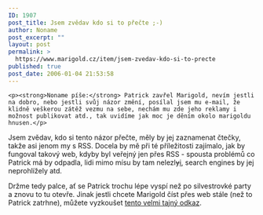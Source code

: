 ```yaml
---
ID: 1907
post_title: Jsem zvědav kdo si to přečte ;-)
author: Noname
post_excerpt: ""
layout: post
permalink: >
  https://www.marigold.cz/item/jsem-zvedav-kdo-si-to-precte
published: true
post_date: 2006-01-04 21:53:58
---
```

	<p><strong>Noname píše:</strong> Patrick zavřel Marigold, nevím jestli na dobro, nebo jestli svůj názor změní, posílal jsem mu e-mail, že klidně veškerou zátěž vezmu na sebe, nechám mu zde jeho reklamy i možnost publikovat atd., tak uvidíme jak moc je děním okolo marigoldu hnusen.</p>
<p>Jsem zvědav, kdo si tento názor přečte, měly by jej zaznamenat čtečky, takže asi jenom my s RSS. Docela by mě při té příležitosti zajímalo, jak by fungoval takový web, kdyby byl veřejný jen přes RSS - spousta problémů co Patrick má by odpadla, lidi mimo mísu by tam nelezl<del>y</del><ins>i</ins>, search engines by jej neprohlížely atd.</p>
<p>Držme tedy palce, ať se Patrick trochu lépe vyspí než po silvestrovké party a znovu to tu otevře. Jinak jestli chcete Marigold číst přes web stále (než to Patrick zatrhne), můžete vyzkoušet <a href="http://www.marigold.cz/index.php">tento velmi tajný odkaz</a>.</p>